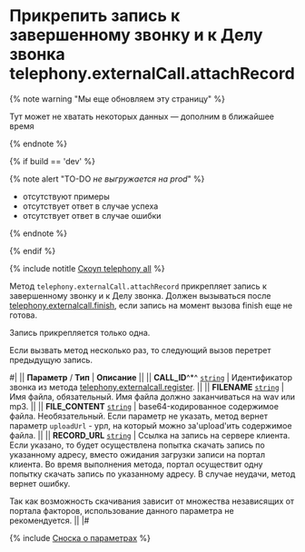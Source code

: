 # Прикрепить запись к завершенному звонку и к Делу звонка telephony.externalCall.attachRecord

{% note warning "Мы еще обновляем эту страницу" %}

Тут может не хватать некоторых данных — дополним в ближайшее время

{% endnote %}

{% if build == 'dev' %}

{% note alert "TO-DO _не выгружается на prod_" %}

- отсутствуют примеры
- отсутствует ответ в случае успеха
- отсутствует ответ в случае ошибки

{% endnote %}

{% endif %}

{% include notitle [Скоуп telephony all](./_includes/scope-telephony-all.md) %}

Метод `telephony.externalCall.attachRecord` прикрепляет запись к завершенному звонку и к Делу звонка. Должен вызываться после [telephony.externalcall.finish](./telephony-external-call-finish.md), если запись на момент вызова finish еще не готова. 

Запись прикрепляется только одна. 

Если вызвать метод несколько раз, то следующий вызов перетрет предыдущую запись.

#|
|| **Параметр** / **Тип** | **Описание** ||
|| **CALL_ID**^*^ 
[`string`](../data-types.md) | Идентификатор звонка из метода [telephony.externalcall.register](./telephony-external-call-register.md). ||
|| **FILENAME** 
[`string`](../data-types.md) | Имя файла, обязательный. Имя файла должно заканчиваться на wav или mp3. ||
|| **FILE_CONTENT** 
[`string`](../data-types.md) | base64-кодированное содержимое файла. Необязательный. Если параметр не указать, метод вернет параметр `uploadUrl` - урл, на который можно за'upload'ить содержимое файла. ||
|| **RECORD_URL** 
[`string`](../data-types.md) | Ссылка на запись на сервере клиента. Если указано, то будет осуществлена попытка скачать запись по указанному адресу, вместо ожидания загрузки записи на портал клиента.
Во время выполнения метода, портал осуществит одну попытку скачать запись по указанному адресу. В случае неудачи, метод вернет ошибку.

Так как возможность скачивания зависит от множества независящих от портала факторов, использование данного параметра не рекомендуется. ||
|#

{% include [Сноска о параметрах](../../_includes/required.md) %}
